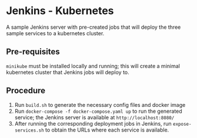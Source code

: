 # Jenkins - Kubernetes
A sample Jenkins server with pre-created jobs that will deploy the three sample services to a kubernetes cluster.

## Pre-requisites
`minikube` must be installed locally and running; this will create a minimal kubernetes cluster that Jenkins jobs will deploy to.

## Procedure
1. Run `build.sh` to generate the necessary config files and docker image
1. Run `docker-compose -f docker-compose.yaml up` to run the generated service; the Jenkins server is available at `http://localhost:8080/`
1. After running the corresponding deployment jobs in Jenkins, run `expose-services.sh` to obtain the URLs where each service is available. 
